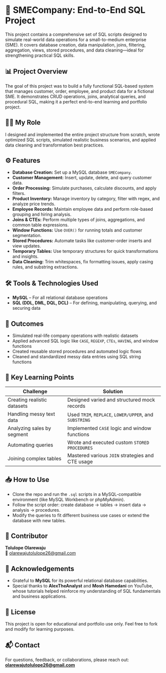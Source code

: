 # 🏢 SMECompany: End-to-End SQL Project

This project contains a comprehensive set of SQL scripts designed to simulate real-world data operations for a small-to-medium enterprise (SME). It covers database creation, data manipulation, joins, filtering, aggregation, views, stored procedures, and data cleaning—ideal for strengthening practical SQL skills.

## 📊 Project Overview
The goal of this project was to build a fully functional SQL-based system that manages customer, order, employee, and product data for a fictional SME. It demonstrates CRUD operations, joins, analytical queries, and procedural SQL, making it a perfect end-to-end learning and portfolio project.

## 👩‍💻 My Role
I designed and implemented the entire project structure from scratch, wrote optimized SQL scripts, simulated realistic business scenarios, and applied data cleaning and transformation best practices.

## ⚙️ Features

- **Database Creation:** Set up a MySQL database `SMECompany`.
- **Customer Management:** Insert, update, delete, and query customer data.
- **Order Processing:** Simulate purchases, calculate discounts, and apply filters.
- **Product Inventory:** Manage inventory by category, filter with regex, and analyze price trends.
- **Employee Records:** Maintain employee data and perform role-based grouping and hiring analysis.
- **Joins & CTEs:** Perform multiple types of joins, aggregations, and common table expressions.
- **Window Functions:** Use `OVER()` for running totals and customer segmentation.
- **Stored Procedures:** Automate tasks like customer-order inserts and view updates.
- **Temporary Tables:** Use temporary structures for quick transformations and insights.
- **Data Cleaning:** Trim whitespaces, fix formatting issues, apply casing rules, and substring extractions.

## 🛠 Tools & Technologies Used
- **MySQL** – For all relational database operations
- **SQL (DDL, DML, DQL, DCL)** – For defining, manipulating, querying, and securing data

## 🚀 Outcomes
- Simulated real-life company operations with realistic datasets
- Applied advanced SQL logic like `CASE`, `REGEXP`, `CTEs`, `HAVING`, and window functions
- Created reusable stored procedures and automated logic flows
- Cleaned and standardized messy data entries using SQL string functions

## 📌 Key Learning Points
| Challenge                              | Solution                                                   |
|----------------------------------------|------------------------------------------------------------|
| Creating realistic datasets             | Designed varied and structured mock records                |
| Handling messy text data               | Used `TRIM`, `REPLACE`, `LOWER/UPPER`, and `SUBSTRING`     |
| Analyzing sales by segment             | Implemented `CASE` logic and window functions              |
| Automating queries                     | Wrote and executed custom `STORED PROCEDURES`              |
| Joining complex tables                 | Mastered various `JOIN` strategies and CTE usage           |

## 📥 How to Use
- Clone the repo and run the `.sql` scripts in a MySQL-compatible environment (like MySQL Workbench or phpMyAdmin).
- Follow the script order: create database → tables → insert data → analysis → procedures.
- Modify the queries to fit different business use cases or extend the database with new tables.

## 👤 Contributor
**Tolulope Olarewaju**  
📧 olarewajutolulope26@gmail.com

## 🙏 Acknowledgements
- Grateful to **MySQL** for its powerful relational database capabilities.  
- Special thanks to **AlexTheAnalyst** and **Mosh Hamedani** on YouTube, whose tutorials helped reinforce my understanding of SQL fundamentals and business applications.

## 📜 License
This project is open for educational and portfolio use only. Feel free to fork and modify for learning purposes.

## 📬 Contact  
For questions, feedback, or collaborations, please reach out: **olarewajutolulope26@gmail.com**
